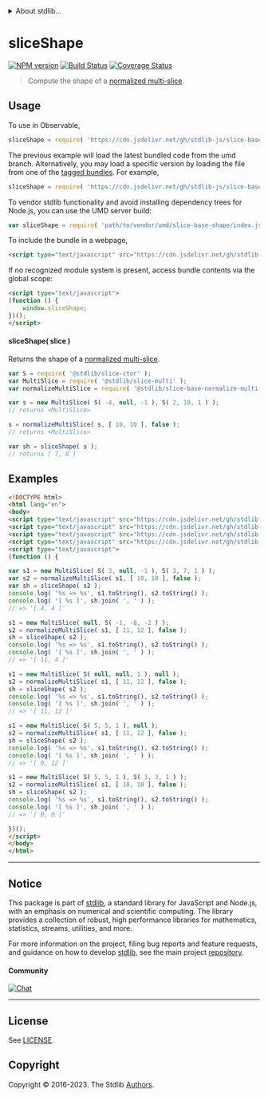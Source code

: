 <!--

@license Apache-2.0

Copyright (c) 2023 The Stdlib Authors.

Licensed under the Apache License, Version 2.0 (the "License");
you may not use this file except in compliance with the License.
You may obtain a copy of the License at

   http://www.apache.org/licenses/LICENSE-2.0

Unless required by applicable law or agreed to in writing, software
distributed under the License is distributed on an "AS IS" BASIS,
WITHOUT WARRANTIES OR CONDITIONS OF ANY KIND, either express or implied.
See the License for the specific language governing permissions and
limitations under the License.

-->


<details>
  <summary>
    About stdlib...
  </summary>
  <p>We believe in a future in which the web is a preferred environment for numerical computation. To help realize this future, we've built stdlib. stdlib is a standard library, with an emphasis on numerical and scientific computation, written in JavaScript (and C) for execution in browsers and in Node.js.</p>
  <p>The library is fully decomposable, being architected in such a way that you can swap out and mix and match APIs and functionality to cater to your exact preferences and use cases.</p>
  <p>When you use stdlib, you can be absolutely certain that you are using the most thorough, rigorous, well-written, studied, documented, tested, measured, and high-quality code out there.</p>
  <p>To join us in bringing numerical computing to the web, get started by checking us out on <a href="https://github.com/stdlib-js/stdlib">GitHub</a>, and please consider <a href="https://opencollective.com/stdlib">financially supporting stdlib</a>. We greatly appreciate your continued support!</p>
</details>

# sliceShape

[![NPM version][npm-image]][npm-url] [![Build Status][test-image]][test-url] [![Coverage Status][coverage-image]][coverage-url] <!-- [![dependencies][dependencies-image]][dependencies-url] -->

> Compute the shape of a [normalized multi-slice][@stdlib/slice/base/normalize-multi-slice].

<!-- Section to include introductory text. Make sure to keep an empty line after the intro `section` element and another before the `/section` close. -->

<section class="intro">

</section>

<!-- /.intro -->

<!-- Package usage documentation. -->



<section class="usage">

## Usage

To use in Observable,

```javascript
sliceShape = require( 'https://cdn.jsdelivr.net/gh/stdlib-js/slice-base-shape@umd/browser.js' )
```
The previous example will load the latest bundled code from the umd branch. Alternatively, you may load a specific version by loading the file from one of the [tagged bundles](https://github.com/stdlib-js/slice-base-shape/tags). For example,

```javascript
sliceShape = require( 'https://cdn.jsdelivr.net/gh/stdlib-js/slice-base-shape@v0.1.0-umd/browser.js' )
```

To vendor stdlib functionality and avoid installing dependency trees for Node.js, you can use the UMD server build:

```javascript
var sliceShape = require( 'path/to/vendor/umd/slice-base-shape/index.js' )
```

To include the bundle in a webpage,

```html
<script type="text/javascript" src="https://cdn.jsdelivr.net/gh/stdlib-js/slice-base-shape@umd/browser.js"></script>
```

If no recognized module system is present, access bundle contents via the global scope:

```html
<script type="text/javascript">
(function () {
    window.sliceShape;
})();
</script>
```

<a name="main"></a>

#### sliceShape( slice )

Returns the shape of a [normalized multi-slice][@stdlib/slice/base/normalize-multi-slice].

<!-- eslint-disable new-cap -->

```javascript
var S = require( '@stdlib/slice-ctor' );
var MultiSlice = require( '@stdlib/slice-multi' );
var normalizeMultiSlice = require( '@stdlib/slice-base-normalize-multi-slice' );

var s = new MultiSlice( S( -4, null, -1 ), S( 2, 10, 1 ) );
// returns <MultiSlice>

s = normalizeMultiSlice( s, [ 10, 10 ], false );
// returns <MultiSlice>

var sh = sliceShape( s );
// returns [ 7, 8 ]
```

</section>

<!-- /.usage -->

<!-- Package usage notes. Make sure to keep an empty line after the `section` element and another before the `/section` close. -->

<section class="notes">

</section>

<!-- /.notes -->

<!-- Package usage examples. -->

<section class="examples">

## Examples

<!-- eslint no-undef: "error" -->

<!-- eslint-disable new-cap -->

```html
<!DOCTYPE html>
<html lang="en">
<body>
<script type="text/javascript" src="https://cdn.jsdelivr.net/gh/stdlib-js/slice-ctor@umd/browser.js"></script>
<script type="text/javascript" src="https://cdn.jsdelivr.net/gh/stdlib-js/slice-multi@umd/browser.js"></script>
<script type="text/javascript" src="https://cdn.jsdelivr.net/gh/stdlib-js/slice-base-normalize-multi-slice@umd/browser.js"></script>
<script type="text/javascript" src="https://cdn.jsdelivr.net/gh/stdlib-js/slice-base-shape@umd/browser.js"></script>
<script type="text/javascript">
(function () {

var s1 = new MultiSlice( S( 3, null, -1 ), S( 3, 7, 1 ) );
var s2 = normalizeMultiSlice( s1, [ 10, 10 ], false );
var sh = sliceShape( s2 );
console.log( '%s => %s', s1.toString(), s2.toString() );
console.log( '[ %s ]', sh.join( ', ' ) );
// => '[ 4, 4 ]'

s1 = new MultiSlice( null, S( -1, -8, -2 ) );
s2 = normalizeMultiSlice( s1, [ 11, 12 ], false );
sh = sliceShape( s2 );
console.log( '%s => %s', s1.toString(), s2.toString() );
console.log( '[ %s ]', sh.join( ', ' ) );
// => '[ 11, 4 ]'

s1 = new MultiSlice( S( null, null, 1 ), null );
s2 = normalizeMultiSlice( s1, [ 11, 12 ], false );
sh = sliceShape( s2 );
console.log( '%s => %s', s1.toString(), s2.toString() );
console.log( '[ %s ]', sh.join( ', ' ) );
// => '[ 11, 12 ]'

s1 = new MultiSlice( S( 5, 5, 1 ), null );
s2 = normalizeMultiSlice( s1, [ 11, 12 ], false );
sh = sliceShape( s2 );
console.log( '%s => %s', s1.toString(), s2.toString() );
console.log( '[ %s ]', sh.join( ', ' ) );
// => '[ 0, 12 ]'

s1 = new MultiSlice( S( 5, 5, 1 ), S( 3, 3, 1 ) );
s2 = normalizeMultiSlice( s1, [ 10, 10 ], false );
sh = sliceShape( s2 );
console.log( '%s => %s', s1.toString(), s2.toString() );
console.log( '[ %s ]', sh.join( ', ' ) );
// => '[ 0, 0 ]'

})();
</script>
</body>
</html>
```

</section>

<!-- /.examples -->

<!-- Section to include cited references. If references are included, add a horizontal rule *before* the section. Make sure to keep an empty line after the `section` element and another before the `/section` close. -->

<section class="references">

</section>

<!-- /.references -->

<!-- Section for related `stdlib` packages. Do not manually edit this section, as it is automatically populated. -->

<section class="related">

</section>

<!-- /.related -->

<!-- Section for all links. Make sure to keep an empty line after the `section` element and another before the `/section` close. -->


<section class="main-repo" >

* * *

## Notice

This package is part of [stdlib][stdlib], a standard library for JavaScript and Node.js, with an emphasis on numerical and scientific computing. The library provides a collection of robust, high performance libraries for mathematics, statistics, streams, utilities, and more.

For more information on the project, filing bug reports and feature requests, and guidance on how to develop [stdlib][stdlib], see the main project [repository][stdlib].

#### Community

[![Chat][chat-image]][chat-url]

---

## License

See [LICENSE][stdlib-license].


## Copyright

Copyright &copy; 2016-2023. The Stdlib [Authors][stdlib-authors].

</section>

<!-- /.stdlib -->

<!-- Section for all links. Make sure to keep an empty line after the `section` element and another before the `/section` close. -->

<section class="links">

[npm-image]: http://img.shields.io/npm/v/@stdlib/slice-base-shape.svg
[npm-url]: https://npmjs.org/package/@stdlib/slice-base-shape

[test-image]: https://github.com/stdlib-js/slice-base-shape/actions/workflows/test.yml/badge.svg?branch=v0.1.0
[test-url]: https://github.com/stdlib-js/slice-base-shape/actions/workflows/test.yml?query=branch:v0.1.0

[coverage-image]: https://img.shields.io/codecov/c/github/stdlib-js/slice-base-shape/main.svg
[coverage-url]: https://codecov.io/github/stdlib-js/slice-base-shape?branch=main

<!--

[dependencies-image]: https://img.shields.io/david/stdlib-js/slice-base-shape.svg
[dependencies-url]: https://david-dm.org/stdlib-js/slice-base-shape/main

-->

[chat-image]: https://img.shields.io/gitter/room/stdlib-js/stdlib.svg
[chat-url]: https://app.gitter.im/#/room/#stdlib-js_stdlib:gitter.im

[stdlib]: https://github.com/stdlib-js/stdlib

[stdlib-authors]: https://github.com/stdlib-js/stdlib/graphs/contributors

[umd]: https://github.com/umdjs/umd
[es-module]: https://developer.mozilla.org/en-US/docs/Web/JavaScript/Guide/Modules

[deno-url]: https://github.com/stdlib-js/slice-base-shape/tree/deno
[umd-url]: https://github.com/stdlib-js/slice-base-shape/tree/umd
[esm-url]: https://github.com/stdlib-js/slice-base-shape/tree/esm
[branches-url]: https://github.com/stdlib-js/slice-base-shape/blob/main/branches.md

[stdlib-license]: https://raw.githubusercontent.com/stdlib-js/slice-base-shape/main/LICENSE

[@stdlib/slice/base/normalize-multi-slice]: https://github.com/stdlib-js/slice-base-normalize-multi-slice/tree/umd

</section>

<!-- /.links -->
